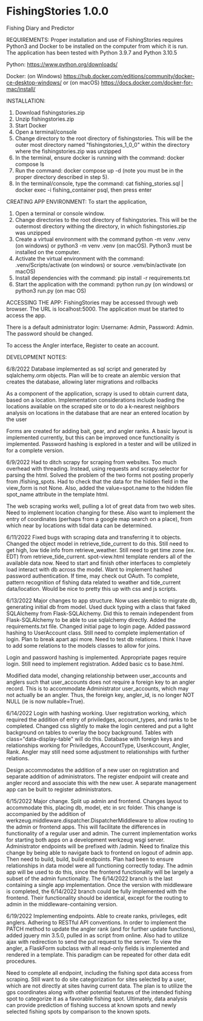 # FishingStories 1.0.0
Fishing Diary and Predictor

REQUIREMENTS:
Proper installation and use of FishingStories requires Python3 and Docker to be installed on the computer from which it is run.  The application has been tested with Python 3.9.7 and Python 3.10.5

Python: https://www.python.org/downloads/

Docker: (on Windows) https://hub.docker.com/editions/community/docker-ce-desktop-windows/
        or (on macOS) https://docs.docker.com/docker-for-mac/install/
        
        
INSTALLATION:
1. Download fishingstories.zip
2. Unzip fishingstories.zip
3. Start Docker
4. Open a terminal/console
5. Change directory to the root directory of fishingstories.  This will be the outer most directory named "fishingstories_1_0_0" within the directory where the fishingstories.zip was unzipped
6. In the terminal, ensure docker is running with the command: docker compose ls
7. Run the command: docker compose up -d (note you must be in the proper directory described in step 5).
8. In the terminal/console, type the command: cat fishing_stories.sql | docker exec -i fishing_container psql, then press enter


CREATING APP ENVIRONMENT:
To start the application,
1. Open a terminal or console window.
2. Change directories to the root directory of fishingstories.  This will be the outermost directory withing the directory, in which fishingstories.zip was unzipped
3. Create a virtual environment with the command python -m venv .venv (on windows) or python3 -m venv .venv (on macOS). Python3 must be installed on the computer.
4. Activate the virtual environment with the command: .venv/Scripts/activate (on windows) or source .venv/bin/activate (on macOS)
5. Install dependencies with the command: pip install -r requirements.txt
6. Start the application with the command: python run.py (on windows) or python3 run.py (on mac OS)


ACCESSING THE APP:
FishingStories may be accessed through web browser.  The URL is localhost:5000.  The application must be started to access the app.

There is a default administrator login:  Username: Admin, Password: Admin.  The password should be changed.

To access the Angler interface, Register to ceate an account.




DEVELOPMENT NOTES:

6/8/2022
Database implemented as sql script and generated by sqlalchemy.orm objects.  Plan will be to create an alembic version that 
creates the database, allowing later migrations and rollbacks

As a component of the application, scrapy is used to obtain current data, based on a location.  Implementation considerations
include loading the locations available on the scraped site or to do a k-nearest neighbors analysis on locations in the database
that are near an entered location by the user

Forms are created for adding bait, gear, and angler ranks.  A basic layout is implemented currently, but this can be improved
once functionality is implemented.  Password hashing is explored in a tester and will be utilized in for a complete version.

6/9/2022
Had to ditch scrapy for scraping from websites.  Too much overhead with threading.  Instead, using requests and scrapy.selector
for parsing the html.
Solved the problem of the two forms not posting properly from /fishing_spots.  Had to check that the data for the hidden field
in the view_form is not None.  Also, added the value=spot.name to the hidden file spot_name attribute in the template html.

The web scraping works well, pulling a lot of great data from two web sites.  Need to implement location changing for these.
Also want to implement the entry of coordinates (perhaps from a google map search on a place), from which near by locations
with tidal data can be determined.

6/11/2022
Fixed bugs with scraping data and transferring it to objects.  Changed the object model in retrieve_tide_current to do this.
Still need to get high, low tide info from retrieve_weather.  Still need to get time zone (ex. EDT) from
retrieve_tide_current.  spot-view.html template renders all of the available data now.  Need to start and finish other
interfaces to completely load interact with db across the model.  Want to implement hashed password authentication.  If time,
may check out OAuth.  To complete, pattern recognition of fishing data related to weather and tide_current data/location.
Would be nice to pretty this up with css and js scripts.

6/13/2022
Major changes to app structure.  Now uses alembic to migrate db, generating initial db from model.  Used duck typing with a
class that faked SQLAlchemy from Flask-SQLAlchemy.  Did this to remain independent from Flask-SQLAlchemy to be able to use
sqlalchemy directly.  Added the requirements.txt file.  Changed initial page to login page.  Added password hashing to UserAccount
class.  Still need to complete implementation of login.  Plan to break apart api more.  Need to test db relations.  I think I have
to add some relations to the models classes to allow for joins.

Login and password hashing is implemented.  Appropriate pages require login.  Still need to implement registration.  Added basic cs
to base.html.

Modified data model, changing relationship between user_accounts and anglers such that user_accounts does not require a foreign
key to an angler record.  This is to accommodate Administrator user_accounts, which may not actually be an angler.  Thus, the
foreign key, angler_id, is no longer NOT NULL (ie is now nullable=True).

6/14/2022
Login with hashing working.  User registration working, which required the addition of entry of priviledges, account_types, and ranks
to be completed.  Changed css slightly to make the login centered and put a light background on tables to overlay the bocy background.
Tables with class="data-display-table" will do this.  Database with foreign keys and relationships working for Priviledges, AccountType,
UserAccount, Angler, Rank.  Angler may still need some adjustment to relationships with further relations.

Design accommodates the addition of a new user on registration and separate addition of administrators.  The register endpoint will
create and angler record and associate this with the new user.  A separate management app can be built to register administrators.

6/15/2022
Major change.  Split up admin and frontend.  Changes layout to accommodate this, placing db, model, etc in src folder.  This change is
accompanied by the addition of werkzeug.middleware.dispatcher.DispatcherMiddleware to allow routing to the admin or frontend apps.
This will facilitate the differences in functionality of a regular user and admin.  The current implementation works for starting
both apps on a development werkzeug wsgi server.  Administrator endpoints will be prefixed with /admin.  Need to finalize this change
by being able to navigate back to frontend on logout of admin app.  Then need to build, build, build endpoints.  Plan had been to
ensure relationships in data model were all functioning correctly today.  The admin app will be used to do this, since the frontend
functionality will be largely a subset of the admin functionality.  The 6/14/2022 branch is the last containing a single app
implementation.  Once the version with middleware is completed, the 6/14/2022 branch could be fully implemented with the frontend.
Their functionality should be identical, except for the routing to admin in the middleware-containing version.

6/19/2022
Implementing endpoints.  Able to create ranks, privileges, edit anglers.  Adhering to RESTful API conventions.  In order to implement
the PATCH method to update the angler rank (and for further update functions), added jquery min 3.5.0, pulled in as script from online.
Also had to utilize ajax with redirection to send the put request to the server.  To view the angler, a FlaskForm subclass with all
read-only fields is implemented and rendered in a template.  This paradigm can be repeated for other data edit procedures.

Need to complete all endpoint, including the fishing spot data access from scraping.  Still want to do site categorization for sites
selected by a user, which are not directly at sites having current data.  The plan is to utilize the gps coordinates along with other
potential features of the intended fishing spot to categorize it as a favorable fishing spot.  Ultimately, data analysis can provide
prediction of fishing success at known spots and newly selected fishing spots by comparison to the known spots.
